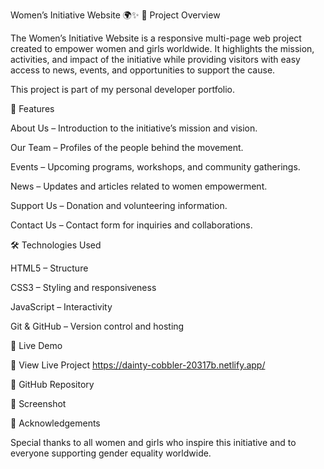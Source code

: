 Women’s Initiative Website 🌍✨
📖 Project Overview

The Women’s Initiative Website is a responsive multi-page web project created to empower women and girls worldwide.
It highlights the mission, activities, and impact of the initiative while providing visitors with easy access to news, events, and opportunities to support the cause.

This project is part of my personal developer portfolio.

🎯 Features

About Us – Introduction to the initiative’s mission and vision.

Our Team – Profiles of the people behind the movement.

Events – Upcoming programs, workshops, and community gatherings.

News – Updates and articles related to women empowerment.

Support Us – Donation and volunteering information.

Contact Us – Contact form for inquiries and collaborations.

🛠️ Technologies Used

HTML5 – Structure

CSS3 – Styling and responsiveness

JavaScript – Interactivity

Git & GitHub – Version control and hosting

🚀 Live Demo

🔗 View Live Project
https://dainty-cobbler-20317b.netlify.app/

🔗 GitHub Repository

📸 Screenshot

🙌 Acknowledgements

Special thanks to all women and girls who inspire this initiative and to everyone supporting gender equality worldwide.



